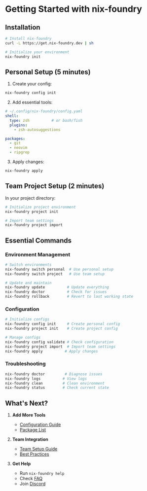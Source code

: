 # Getting Started with nix-foundry

## Installation

```bash
# Install nix-foundry
curl -L https://get.nix-foundry.dev | sh

# Initialize your environment
nix-foundry init
```

## Personal Setup (5 minutes)

1. Create your config:
```bash
nix-foundry config init
```

2. Add essential tools:
```yaml
# ~/.config/nix-foundry/config.yaml
shell:
  type: zsh          # or bash/fish
  plugins:
    - zsh-autosuggestions

packages:
  - git
  - neovim
  - ripgrep
```

3. Apply changes:
```bash
nix-foundry apply
```

## Team Project Setup (2 minutes)

In your project directory:
```bash
# Initialize project environment
nix-foundry project init

# Import team settings
nix-foundry project import
```

## Essential Commands

### Environment Management
```bash
# Switch environments
nix-foundry switch personal  # Use personal setup
nix-foundry switch project   # Use team setup

# Update and maintain
nix-foundry update          # Update everything
nix-foundry doctor          # Check for issues
nix-foundry rollback        # Revert to last working state
```

### Configuration
```bash
# Initialize configs
nix-foundry config init     # Create personal config
nix-foundry project init    # Create project config

# Manage configs
nix-foundry config validate # Check configuration
nix-foundry project import  # Import team settings
nix-foundry apply          # Apply changes
```

### Troubleshooting
```bash
nix-foundry doctor         # Diagnose issues
nix-foundry logs          # View logs
nix-foundry clean         # Clean environment
nix-foundry status        # Check current state
```

## What's Next?

1. **Add More Tools**
   - [Configuration Guide](CONFIG.md)
   - [Package List](https://nixos.org/nixpkgs)

2. **Team Integration**
   - [Team Setup Guide](TEAM.md)
   - [Best Practices](docs/TEAM.md#best-practices)

3. **Get Help**
   - Run `nix-foundry help`
   - Check [FAQ](FAQ.md)
   - Join [Discord](https://discord.gg/nix-foundry)
